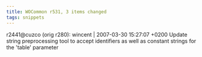 ```yaml
---
title: WOCommon r531, 3 items changed
tags: snippets
---
```


r2441@cuzco (orig r280): wincent | 2007-03-30 15:27:07 +0200 Update string preprocessing tool to accept identifiers as well as constant strings for the 'table' parameter
